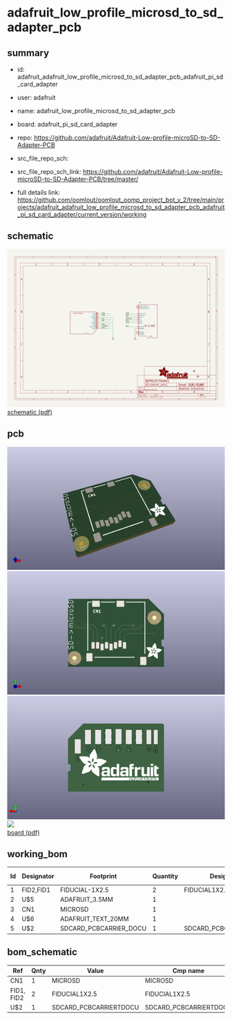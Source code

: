 # adafruit_low_profile_microsd_to_sd_adapter_pcb
 
## summary 
* id: adafruit_adafruit_low_profile_microsd_to_sd_adapter_pcb_adafruit_pi_sd_card_adapter
* user: adafruit
* name: adafruit_low_profile_microsd_to_sd_adapter_pcb
* board: adafruit_pi_sd_card_adapter
* repo: https://github.com/adafruit/Adafruit-Low-profile-microSD-to-SD-Adapter-PCB



* src_file_repo_sch: 
* src_file_repo_sch_link: https://github.com/adafruit/Adafruit-Low-profile-microSD-to-SD-Adapter-PCB/tree/master/
* full details link: https://github.com/oomlout/oomlout_oomp_project_bot_v_2/tree/main/projects/adafruit_adafruit_low_profile_microsd_to_sd_adapter_pcb_adafruit_pi_sd_card_adapter/current_version/working  

## schematic  
![](working_schematic_600.png)  
[schematic (pdf)](working_schematic.pdf)  

## pcb  
![](working_3d_600.png) 
![](working_3d_front_600.png)  
![](working_3d_back_600.png)  
![](working_600.png)  
[board (pdf)](working.pdf)  

## working_bom
| Id | Designator | Footprint | Quantity | Designation | Supplier and ref |  | None | 
| --- | --- | --- | --- | --- | --- | --- | --- | 
| 1 | FID2,FID1 | FIDUCIAL-1X2.5 | 2 | FIDUCIAL1X2.5 |  |  | [''] | 
| 2 | U$5 | ADAFRUIT_3.5MM | 1 |  |  |  | [''] | 
| 3 | CN1 | MICROSD | 1 |  |  |  | [''] | 
| 4 | U$6 | ADAFRUIT_TEXT_20MM | 1 |  |  |  | [''] | 
| 5 | U$2 | SDCARD_PCBCARRIER_DOCU | 1 | SDCARD_PCBCARRIERTDOCU |  |  | [''] | 


## bom_schematic
| Ref | Qnty | Value | Cmp name | Footprint | Description | Vendor | DNP | 
| --- | --- | --- | --- | --- | --- | --- | --- | 
| CN1 | 1 | MICROSD | MICROSD | working:MICROSD |  |  |  | 
| FID1, FID2 | 2 | FIDUCIAL1X2.5 | FIDUCIAL1X2.5 | working:FIDUCIAL-1X2.5 |  |  |  | 
| U$2 | 1 | SDCARD_PCBCARRIERTDOCU | SDCARD_PCBCARRIERTDOCU | working:SDCARD_PCBCARRIER_DOCU |  |  |  | 



